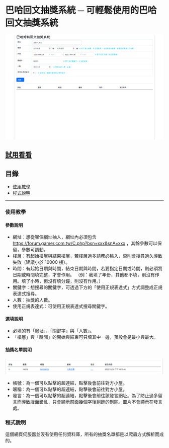 # 巴哈回文抽獎系統 ─ 可輕鬆使用的巴哈回文抽獎系統
![image](https://raw.githubusercontent.com/Peugin/bahaluckydraw/master/MDImage/Header.png?token=AGHGEOHS2K5OTNEICJV4RTLACANN2)

[試用看看](https://bahaluckydraw.herokuapp.com/index)
---
## 目錄
* [使用教學](#使用教學)
* [程式說明](#程式說明)
---
### 使用教學
#### 參數說明
* 網址：想從哪個網址抽人，網址內必須包含 https://forum.gamer.com.tw/C.php?bsn=xxx&snA=xxx ，其餘參數可以保留，參數可調動。
* 樓層：有起始樓層與結束樓層，若樓層過多請務必輸入，否則會搜尋過久導致失敗（建議小於 10000 樓）。
* 時間：有起始日期與時間，結束日期與時間，若要指定日期或時間，則必須將日期或時間填完整，才會作用。
 （例：我填了年份，其他都不填，則沒有作用。填了小時，但沒有填分鐘，則沒有作用。）
* 關鍵字：想搜尋的關鍵字，可透過下方的「使用正規表達式」方式調整成正規表達式搜尋。
* 人數：抽獎的人數。
* 使用正規表達式：可使用正規表達式搜尋關鍵字。
#### 選填說明
* 必填的有「網址」、「關鍵字」與「人數」。
* 「樓層」與「時間」的開始與結束可只填其中一邊，預設會是最小與最大。
#### 抽獎名單說明
![image](https://raw.githubusercontent.com/Peugin/bahaluckydraw/master/MDImage/Tutorial_1.png?token=AGHGEODWBRVDKYA2ZNBIQKTACANGM)
* 帳號：為一個可以點擊的超連結，點擊後會前往對方小屋。
* 暱稱：為一個可以點擊的超連結，點擊後會前往對方小屋。
* 發言：為一個可以點擊的超連結，點擊後會前往該發言網址。為了防止過多留言而導致版面錯亂，只會顯示前面幾個字後剩餘的刪除。圖片不會顯示在發言處。

### 程式說明
這個網頁伺服器並沒有使用任何資料庫，所有的抽獎名單都是以爬蟲方式解析而成的。
